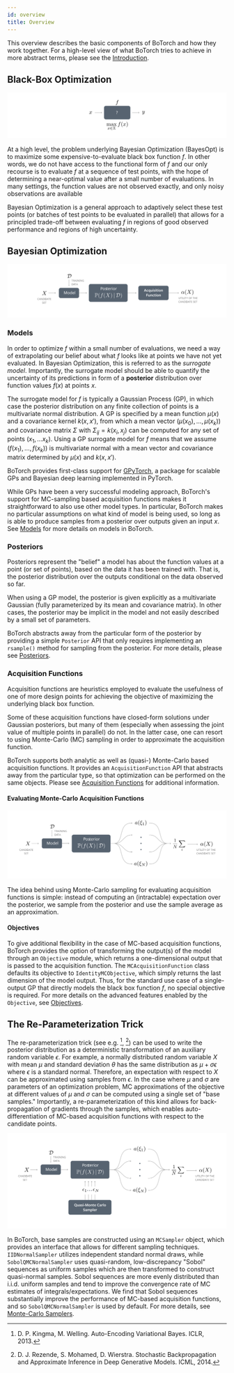 ```yaml
---
id: overview
title: Overview
---
```


This overview describes the basic components of BoTorch and how they work
together. For a high-level view of what BoTorch tries to achieve in more
abstract terms, please see the [Introduction](introduction).


## Black-Box Optimization

![Black Box Optimization](assets/overview_blackbox.svg)

At a high level, the problem underlying Bayesian Optimization (BayesOpt) is to
maximize some expensive-to-evaluate black box function $f$. In other words, we
do not have access to the functional form of $f$ and our only recourse is to
evaluate $f$ at a sequence of test points, with the hope of determining a
near-optimal value after a small number of evaluations. In many settings,
the function values are not observed exactly, and only noisy observations are
available

Bayesian Optimization is a general approach to adaptively select these test
points (or batches of test points to be evaluated in parallel) that allows for
a principled trade-off between evaluating $f$ in regions of good observed
performance and regions of high uncertainty.


## Bayesian Optimization

![Bayesian Optimization](assets/overview_bayesopt.svg)


### Models

In order to optimize $f$ within a small number of evaluations, we need a way of
extrapolating our belief about what $f$ looks like at points we have not yet
evaluated. In Bayesian Optimization, this is referred to as the
*surrogate model*.
Importantly, the surrogate model should be able to quantify the uncertainty
of its predictions in form of a **posterior** distribution over function values
$f(x)$ at points $x$.

The surrogate model for $f$ is typically a Gaussian Process (GP), in which case
the posterior distribution on any finite collection of points is a multivariate
normal distribution. A GP is specified by a mean function $\mu(x)$ and a
covariance kernel $k(x, x')$, from which a mean vector
$(\mu(x_0), \ldots, \mu(x_k))$
and covariance matrix $\Sigma$ with $\Sigma_{ij} = k(x_i, x_j)$ can be computed
for any set of points $(x_1, \ldots x_k)$. Using a GP surrogate model for $f$
means that we assume $(f(x_1), \ldots, f(x_k))$ is multivariate normal with a
mean vector and covariance matrix determined by $\mu(x)$ and $k(x, x')$.

BoTorch provides first-class support for [GPyTorch](https://gpytorch.ai/),
a package for scalable GPs and Bayesian deep learning implemented in PyTorch.

While GPs have been a very successful modeling approach, BoTorch's support for
MC-sampling based acquisition functions makes it straightforward to also use
other model types. In particular, BoTorch makes no particular assumptions
on what kind of model is being used, so long as is able to produce samples from
a posterior over outputs given an input $x$. See [Models](models) for
more details on models in BoTorch.


### Posteriors

Posteriors represent the "belief" a model has about the function values at a
point (or set of points), based on the data it has been trained with. That is,
the posterior distribution over the outputs conditional on the data observed
so far.

When using a GP model, the posterior is given explicitly as a multivariate
Gaussian (fully parameterized by its mean and covariance matrix).
In other cases, the posterior may be implicit in the model and not easily
described by a small set of parameters.

BoTorch abstracts away from the particular form of the posterior by providing a
simple `Posterior` API that only requires implementing an `rsample()` method for
sampling from the posterior. For more details, please see
[Posteriors](posteriors).


### Acquisition Functions

Acquisition functions are heuristics employed to evaluate the usefulness of one
of more design points for achieving the objective of maximizing the underlying
black box function.

Some of these acquisition functions have closed-form solutions under Gaussian
posteriors, but many of them (especially when assessing the joint value of
multiple points in parallel) do not. In the latter case, one can resort to using
Monte-Carlo (MC) sampling in order to approximate the acquisition function.

BoTorch supports both analytic as well as (quasi-) Monte-Carlo based acquisition
functions. It provides an `AcquisitionFunction` API that abstracts away from the
particular type, so that optimization can be performed on the same objects.
Please see [Acquisition Functions](acquisition) for additional information.


#### Evaluating Monte-Carlo Acquisition Functions

![Monte-Carlo Acquisition Functions](assets/overview_mcacquisition.svg)

The idea behind using Monte-Carlo sampling for evaluating acquisition functions
is simple: instead of computing an (intractable) expectation over the
posterior, we sample from the posterior and use the sample average as an
approximation.


#### Objectives

To give additional flexibility in the case of MC-based acquisition functions,
BoTorch provides the option of transforming the output(s) of the model through
an `Objective` module, which returns a one-dimensional output that is passed to
the acquisition function. The `MCAcquisitionFunction` class defaults its
objective to `IdentityMCObjective`, which simply returns the last dimension of
the model output. Thus, for the standard use case of a single-output GP that
directly models the black box function $f$, no special objective is required.
For more details on the advanced features enabled by the `Objective`, see
[Objectives](objectives).


## The Re-Parameterization Trick

The re-parameterization trick (see e.g. [^KingmaWelling2014], [^Rezende2014])
can be used to write the posterior distribution as a deterministic
transformation of an auxiliary random variable $\epsilon$. For example, a
normally distributed random variable $X$ with mean $\mu$ and standard deviation
$\theta$ has the same distribution as $\mu + \sigma \epsilon$ where $\epsilon$
is a standard normal. Therefore, an expectation with respect to $X$ can be
approximated using samples from $\epsilon$. In the case where $\mu$ and $\sigma$
are parameters of an optimization problem, MC approximations of the objective at
different values of $\mu$ and $\sigma$ can be computed using a single set of
"base samples." Importantly, a re-parameterization of this kind allows for
back-propagation of gradients through the samples, which enables auto-
differentiation of MC-based acquisition functions with respect to the
candidate points.

![Reparameterization Trick](assets/mc_acq_illustration.svg)

In BoTorch, base samples are constructed using an `MCSampler` object, which
provides an interface that allows for different sampling techniques.
`IIDNormalSampler` utilizes independent standard normal draws, while
`SobolQMCNormalSampler` uses quasi-random, low-discrepancy "Sobol" sequences as
uniform samples which are then transformed to construct quasi-normal samples.
Sobol sequences are more evenly distributed than i.i.d. uniform samples and tend
to improve the convergence rate of MC estimates of integrals/expectations.
We find that Sobol sequences substantially improve the performance of MC-based
acquisition functions, and so `SobolQMCNormalSampler` is used by default.
For more details, see [Monte-Carlo Samplers](samplers.md).


[^KingmaWelling2014]: D. P. Kingma, M. Welling. Auto-Encoding Variational Bayes.
ICLR, 2013.

[^Rezende2014]: D. J. Rezende, S. Mohamed, D. Wierstra. Stochastic
Backpropagation and Approximate Inference in Deep Generative Models. ICML, 2014.
